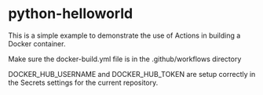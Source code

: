 # python-helloworld

This is a simple example to demonstrate the use of Actions in building a Docker container.

Make sure the docker-build.yml file is in the .github/workflows directory

DOCKER_HUB_USERNAME and DOCKER_HUB_TOKEN are setup correctly in the Secrets settings for the current repository.


